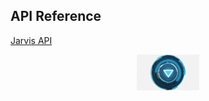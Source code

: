 ## API Reference


[Jarvis API](https://api.paymentsos.com/hackathon-ai/redoc)

<p align="center">
  <img src="jarvis.png" width="100">
</p>  